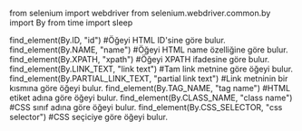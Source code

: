 from selenium import webdriver
from selenium.webdriver.common.by import By
from time import sleep

find_element(By.ID, "id") #Öğeyi HTML ID'sine göre bulur.
find_element(By.NAME, "name")  #Öğeyi HTML name özelliğine göre bulur.
find_element(By.XPATH, "xpath")  #Öğeyi XPATH ifadesine göre bulur.
find_element(By.LINK_TEXT, "link text") #Tam link metnine göre öğeyi bulur.
find_element(By.PARTIAL_LINK_TEXT, "partial link text")  #Link metninin bir kısmına göre öğeyi bulur.
find_element(By.TAG_NAME, "tag name")  #HTML etiket adına göre öğeyi bulur.
find_element(By.CLASS_NAME, "class name")  #CSS sınıf adına göre öğeyi bulur.
find_element(By.CSS_SELECTOR, "css selector")  #CSS seçiciye göre öğeyi bulur.
